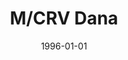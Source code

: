 ---
mission_id: dana
slug: "m-crv-dana"
editorsChoice:
title: "M/CRV Dana"
authors: 
    - "Zlatan Brankovic"
date: 1996-01-01
filename: "dana.zip"
description: "Imperial Probes have picked up some transmissions from the Modified Corvette(M/CRV) Dana. From what the intelligence divisions can piece together, it seems that they have stolen the plans for the new Sovereign-Class Super Star Destroyer, the Sovereign. You and your platoon are to rendevous with Thunder Squadron from the Imperial Star Destroyer Challenge, and board the corvette to recover the stolen plans."
cover: "dana.png"
levelReplaced:	SECBASE
difficulty: no
bm:	yes
fme: yes
wax: yes
three_do: yes
voc: yes
gmd: no
vue: yes
lfd: yes
base: "New level from scratch" 
editors: "Wedit 2.33, WDFUSE 2.00, 2DF and DF2"

---
